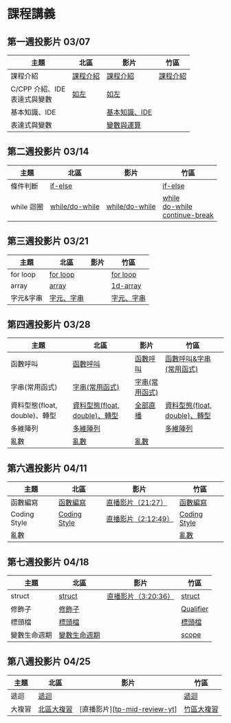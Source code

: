 # 課程講義

## 第一週投影片 03/07
| 主題         | 北區        | 影片        | 竹區                           |
| ------------ | ----------- | ----------- | ------------------------------ |
| 課程介紹     | [課程介紹][tp-intro] | [課程介紹][tp-intro-yt] | [課程介紹][hc-intro] |
| C/CPP 介紹、IDE<br>表達式與變數 |  [如左][tp-all] | [如左][tp-all-yt] |  |
| 基本知識、IDE | | [基本知識、IDE][hc-ide] | |
| 表達式與變數 | | [變數與運算][hc-var] | |
[tp-intro]: https://drive.google.com/file/d/1IJk9-NqwOl49vJnuhiONlzYMIBYEQNCk/view?usp=sharing
[tp-intro-yt]: https://youtu.be/_jmwQ4y2F4Y
[tp-all]: https://www.csie.ntu.edu.tw/~b06902029/reveal.js/Sprout/2020/Variable/#/
[tp-all-yt]: https://www.youtube.com/watch?v=wRd69_847EQ
[hc-intro]: https://drive.google.com/open?id=1C_KV_Rg_SjJWLoly8uAo4CZXbwiCY1I5cd51ga0AHdA
[hc-ide]: https://drive.google.com/open?id=14zda28wiIEhnwwNzxmVDB7Z5vifCVjjz2RxrczeNsqk
[hc-var]: https://drive.google.com/open?id=1PLvwt6VhLYT7YTqa-RhcmcCxe-j6Yirr7ULAo4Lllno

## 第二週投影片 03/14
| 主題         | 北區        | 影片        | 竹區                           |
| ------------ | ----------- | ----------- | ------------------------------ |
| 條件判斷 | [if-else][tp-if] | | [if-else][hc-if] |
| while 迴圈 | [while/do-while][tp-while] | [while/do-while][tp-while-yt] | [while][hc-while]<br>[do-while][hc-do-while]<br>[continue-break][hc-continue-break] |

[tp-if]: https://drive.google.com/file/d/1FwAurFwlG-MbHKXqlQRn2akjl50jF80D/view?usp=sharing
[hc-if]: https://hackmd.io/@i2y3z9dITSa_Q_7V7h-AoA/HJwSCKmSU
[hc-while]: https://hackmd.io/@i2y3z9dITSa_Q_7V7h-AoA/B1l2D9EBI#/
[hc-do-while]: https://hackmd.io/@3sM5hwzZQhSdPoJSYpIQGQ/HyDK7v8rL?type=slide#/
[hc-continue-break]: https://hackmd.io/@3sM5hwzZQhSdPoJSYpIQGQ/ryoR4_LBL?type=slide#/
[tp-while]: https://hackmd.io/@xaojl0HpRRmcQsSFqLobUA/SyQqzkVB8#/
[tp-while-yt]: https://youtu.be/J5XuucgameY

## 第三週投影片 03/21
| 主題         | 北區        | 影片        | 竹區                           |
| ------------ | ----------- | ----------- | ------------------------------ |
| for loop | [for loop][tp-for] | |  [for loop][hc-for] |
| array | [array][tp-array] | | [1d-array][hc-array] |
| 字元&字串 |[字元、字串][tp-cstr] | | [字元、字串][hc-str] |

[hc-for]: https://drive.google.com/open?id=1gVWRGxg_ooqqqPfu6fDXnL1wfOshqBgt6khmB8quOAY
[hc-array]: https://drive.google.com/open?id=16UApRb4pREeUNM0neiW47H6_-4b7KV0bA6KPjBQ4GS8
[hc-str]: https://hackmd.io/@htting/HJdALJME8#/
[tp-cstr]: https://slides.com/arvinliu/char_string#/
[tp-for]: https://drive.google.com/file/d/13uE0ofLCt1OIw1fs23eHkcx86osemqRX/view?usp=sharing
[tp-array]: https://drive.google.com/file/d/13uE0ofLCt1OIw1fs23eHkcx86osemqRX/view?usp=sharing

## 第四週投影片 03/28
| 主題         | 北區        | 影片        | 竹區                           |
| ------------ | ----------- | ----------- | ------------------------------ |
| 函數呼叫 | [函數呼叫][tp-call] | [函數呼叫][tp-call-yt]  | [函數呼叫&字串(常用函式)][hc-call-cfunc] |
| 字串(常用函式) | [字串(常用函式)][tp-cfunc] | [字串(常用函式)][tp-cfunc-yt] | |
| 資料型態(float, double)、轉型 | [資料型態(float, double)、轉型][tp-data-type]  | [全部直播][tp-w4-yt] | [資料型態(float, double)、轉型][hc-data-type] |
| 多維陣列 |[多維陣列][tp-kd-array] | | [多維陣列][hc-kd-array] |
| 亂數 |[亂數][tp-rand] | [亂數][rand-yt] |  |

[tp-call]: https://www.csie.ntu.edu.tw/~b05902041/sprouts/reveal.js/?deck=func_call_2020
[tp-cfunc]: https://www.csie.ntu.edu.tw/~b05902041/sprouts/reveal.js/?deck=cstring_2020
[tp-rand]: https://www.csie.ntu.edu.tw/~b05902041/sprouts/reveal.js/?deck=random_2020
[tp-kd-array]: https://hackmd.io/@xaojl0HpRRmcQsSFqLobUA/SkEHEnu88#/
[tp-data-type]: https://hackmd.io/@xaojl0HpRRmcQsSFqLobUA/BkdLcYu8U#/
[tp-w4-yt]: https://www.youtube.com/watch?v=2N1O_WUqYWM
[tp-call-yt]: https://youtu.be/VTfMNNcNn1Y
[tp-cfunc-yt]: https://youtu.be/wEXKsNzrvPkk
[rand-yt]: https://www.youtube.com/watch?v=aTexYMDesxk
[hc-call-cfunc]: https://hackmd.io/@3sM5hwzZQhSdPoJSYpIQGQ/S1k1lKuL8#/
[hc-kd-array]:https://drive.google.com/open?id=1FMmugSFFhox_uRrvuU0kbflVNeEhrF21
[hc-data-type]:https://drive.google.com/open?id=1t_xD04WJgm0iYoh_-x1uruykeV7J_5A6

## 第六週投影片 04/11
| 主題         | 北區        | 影片        | 竹區                           |
| ------------ | ----------- | ----------- | ------------------------------ |
| 函數編寫 | [函數編寫][tp-func] | [直播影片（21:27）][tp-func-yt] | [函數編寫][hc-func] |
| Coding Style | [Coding Style][tp-coding-style] | [直播影片（2:12:49）][tp-coding-style-yt] | [Coding Style][hc-coding-style] |
| 亂數 | | | [亂數][hc-rand] |

[tp-func]: https://www.csie.ntu.edu.tw/~b06902029/reveal.js/Sprout/2020/Function/#/
[tp-coding-style]: https://www.csie.ntu.edu.tw/~b06902029/reveal.js/Sprout/2020/CodingStyle/#/
[tp-func-yt]: https://youtu.be/sKtwK_zljfQ?t=1287
[tp-coding-style-yt]: https://youtu.be/sKtwK_zljfQ?t=7969
[hc-func]: https://hackmd.io/@polarz/S1eZfboDU#/
[hc-coding-style]: https://hackmd.io/@polarz/BkSQrjawL#/
[hc-rand]: https://hackmd.io/@polarz/B1Fsp0hDU#/

## 第七週投影片 04/18
| 主題         | 北區        | 影片        | 竹區                           |
| ------------ | ----------- | ----------- | ------------------------------ |
| struct | [struct][tp-struct] | [直播影片（3:20:36）][tp-w7-yt] | [struct][hc-struct] |
| 修飾子 | [修飾子][tp-qualifier] |  | [Qualifier][hc-Qualifier] |
| 標頭檔 | [標頭檔][tp-headerfile] | |   [標頭檔][hc-headerfile]
| 變數生命週期 | [變數生命週期][tp-scope] | | [scope][hc-scope]

[hc-struct]: https://docs.google.com/presentation/d/1TyKgsX0Mu1dYX_XtKla1ix1x_LFBKm_-/edit#slide=id.p1
[hc-Qualifier]: https://docs.google.com/presentation/d/1HlB2myRodDgGFw7jJyif5PxM1ddsXOmK/edit#slide=id.p1
[tp-struct]: https://tw-csie-sprout.github.io/c2020/slides/struct/
[tp-headerfile]: https://tw-csie-sprout.github.io/c2020/slides/headerfile/
[tp-scope]: https://www.csie.ntu.edu.tw/~b05902041/sprouts/reveal.js/?deck=scope_2020
[tp-qualifier]: https://www.csie.ntu.edu.tw/~b05902041/sprouts/reveal.js/?deck=qualifier_2020
[tp-w7-yt]: https://www.youtube.com/watch?v=7CU0SHBtMVg
[hc-headerfile]: https://hackmd.io/@i2y3z9dITSa_Q_7V7h-AoA/H1olBYIO8#/
[hc-scope]: https://hackmd.io/@i2y3z9dITSa_Q_7V7h-AoA/r1yxk-IO8#/

## 第八週投影片 04/25
| 主題         | 北區        | 影片        | 竹區                           |
| ------------ | ----------- | ----------- | ------------------------------ |
| 遞迴 | [遞迴][tp-recur] | | [遞迴][hc-recur] |
| 大複習 | [北區大複習][tp-mid-review] | [直播影片][[tp-mid-review-yt]] | [竹區大複習][hc-mid-review] |


[tp-recur]: https://slides.com/arvinliu/recur
[hc-recur]: https://hackmd.io/@3sM5hwzZQhSdPoJSYpIQGQ/H1bDy2auU?type=slide#/

[tp-mid-review]: https://www.csie.ntu.edu.tw/~b06902029/reveal.js/Sprout/2020/Midterm-Review/#/
[hc-mid-review]: https://hackmd.io/@polarz/BJpuFryYU

[tp-mid-review-yt]: https://youtu.be/-0QKW8b-4PE
